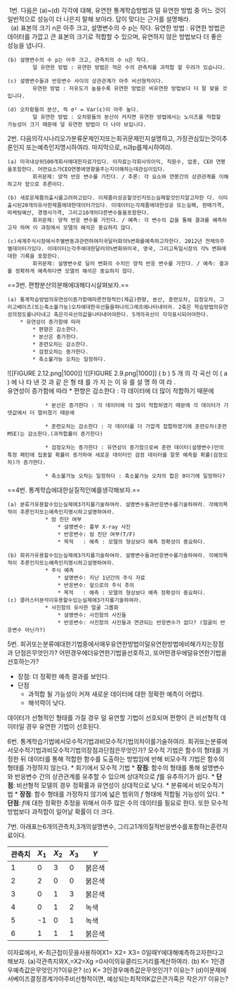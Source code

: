  1번. 다음은 (a)~(d) 각각에 대해, 유연한 통계학습방법과 덜 유연한 방법 중 어느 것이 일반적으로 성능이 더 나은지 말해 보아라. 답이 맞다는 근거를 설명해라.  
 
	(a) 표본의 크기 n은 아주 크고, 설명변수의 수 p는 작다.
			유연한 방법 : 유연한 방법은 데이터를 가깝고 큰 표본의 크기로 적합할 수 있으며, 유연하지 않은 방법보다 더 좋은 성능을 냅니다.
			
	(b) 설명변수의 수 p는 아주 크고, 관측치의 수 n은 작다.
			덜 유연한 방법 : 유연한 방법은 적은 수의 관측치를 과적합 할 우려가 있습니다.
			
	(c) 설명변수들과 반응변수 사이의 상관관계가 아주 비선형적이다.
			유연한 방법 : 자유도가 높을수록 유연한 방법은 비유연한 방법보다 더 잘 맞을 것입니다.
			
	(d) 오차항들의 분산, 즉 σ² = Var(ε)이 아주 높다.
			덜 유연한 방법 : 오차항들의 분산이 커지면 유연한 방법에서는 노이즈를 적합할 가능성이 크기 때문에 덜 유연한 방법이 더 나아 보입니다.


2번. 다음의각시나리오가분류문제인지또는회귀문제인지설명하고, 가장관심있는것이추론인지 또는예측인지명시하여라. 마지막으로, n과p를제시하여라.

	(a) 미국내상위500개회사에대한자료가있다. 이자료는각회사의이익, 직원수, 업종, CEO 연봉을포함한다. 어떤요소가CEO연봉에영향을주는지이해하는데관심이있다.
			회귀문제: 양적 반응 변수를 가진다. / 추론: 각 요소와 연봉간의 상관관계를 이해하고자 함으로 추론이다.
			
	(b) 새로운제품의출시를고려하고있다. 이제품이성공할것인지또는실패할것인지알고자한 다. 이미출시된20개의유사한제품에대한데이터가있다. 이데이터는각제품에대한성공 또는실패, 판매가격, 마케팅예산, 경쟁사가격, 그리고10개의다른변수들을포함한다.
			회귀문제: 양적 반응 변수를 가진다. / 예측: 각 변수의 값을 통해 결과를 예측하고자 하며 이 과정에서 모델의 해석은 중요하지 않다.
			
	(c)세계주식시장에서주별변동과관련하여미국달러화의%변화를예측하고자한다. 2012년 전체의주별데이터가있다. 이데이터는각주에대한달러의%변화와미국, 영국, 그리고독일시장의 각% 변화에 대한 기록을 포함한다.
			회귀문제: 설명변수로 달러 변화의 수치인 양적 반응 변수를 가진다. / 예측: 결과를 정확하게 예측하다면 모델의 해석은 중요하지 않다.

==3번. 편향분산의분해에대해다시살펴보자.==

	(a) 통계학습방법의유연성이증가함에따른전형적인(제곱)편향, 분산, 훈련오차, 김정오차, 그리고베이즈(또는축소불가능)오차에대한곡선들을하나의그래프에나타내어라. 2축은 학습방법의유연성의정도를나타내고 축은각곡선의값을나타내어야한다. 5개의곡선이 각각표시되어야한다.
		* 유연성이 증가함에 따라
			* 편향은 감소한다.
			* 분산은 증가한다.
			* 훈련오차는 감소한다.
			* 검정오차는 증가한다.
			* 축소불가능 오차는 일정하다.
	
![[FIGURE 2.12.png|1000]]
![[FIGURE 2.9.png|1000]]
	( b ) 5 개 의 각 곡선 이 ( a ) 에 나 타 낸 것 과 같 은 형 태 를 가 지 는 이 유 를 설 명 하 여 라 .		
		유연성이 증가함에 따라
				* 편향은 감소한다 : 각 데이터에 더 많이 적합하기 때문에

				* 분산은 증가한다 : 각 데이터에 더 많이 적합하였기 때문에 각 데이터가 기댓값에서 더 멀어졌기 때문에

				* 훈련오차는 감소한다 : 각 데이터를 더 가깝게 접합하였기에 훈련오차(훈련 MSE)는 감소한다.(과적합률이 증가한다)
				
				* 검정오차는 증가한다 : 유연성이 증가함으로써 훈련 데이터(설명변수)만의 특정 패턴에 집중할 확률이 증가하여 새로운 데이터인 검정 데이터를 잘못 예측할 확률(검정오차)가 증가한다.
				
				* 축소불가능 오차는 일정하다 : 축소불가능 오차의 합은 0이기에 일정하다?



==4번. 통계학습에대한실질적인예를생각해보자.==

	(a) 분류가유용할수있는실제에3가지를기술하여라. 설명변수들과반응변수를기술하여라. 각예의목적이 추론인지또는예측인지명시하고설명하여라.
				* 암 진단 여부
					* 설명변수: 흉부 X-ray 사진
					* 반응변수: 암 진단 여부(T/F)
					* 목적   : 예측 : 모델의 형상보다 예측 정확성이 중요하다.

	(b) 회귀가유용할수있는실제에3가지를기술하여라. 설명변수들과반응변수를기술하여라. 각예의목적이 추론인지또는예측인지명시하고설명하여라.
				* 주식 예측
					* 설명변수: 지난 1년간의 주식 자료
					* 반응변수: 앞으로의 주식 추의
					* 목적   : 예측 : 모델의 형상보다 예측 정확성이 중요하다.
	(c) 클러스터분석이유용할수있는실제에3가지를기술하여라.
				* 사진함의 유사한 얼굴 그룹화
					* 설명변수: 사진함의 사진들
					* 반응변수: 사진함의 사진들과 연관되는 반응변수가 없다? (얼굴이 반응변수 아닌가?)


5번. 회귀또는분류에대한기법중에서매우유연한방법이덜유연한방법에비해가지는장점과 단점은무엇인가? 어떤경우에더유연한기법을선호하고, 또어떤경우에덜유연한기법을 선호하는가?
* 장점: 더 정확한 예측 결과를 보인다.
* 단점
	* 과적합 될 가능성이 커져 새로운 데이터에 대한 정확한 예측이 어렵다.
	* 해석력이 낮다.

데이터가 선형적인 형태를 가질 경우 덜 유연할 기법이 선호되며
편향이 큰 비선형적 데이터일 경우 유연한 기법이 선호된다.

6번. 통계학습기법에서모수적기법과비모수적기법의차이를기술하여라. 회귀또는분류에서모수적기법과비모수적기법의장점과단점은무엇인가?
	모수적 기법은 함수의 형태를 가정한 뒤 데이터를 통해 적합한 함수를 도출하는 방법임에 반해 비모수적 기법은 함수의 형태를 가정하지 않는다. 
	* 회기에서 모수적 기법
		* **장점**: 함수의 형태를 통해 설명변수와 반응변수 간의 상관관계를 유추할 수 있으며 상대적으로 $f$를 유추하기가 쉽다.
		* **단점**: 비선형적 모델의 경우 정확률과 유연성이 상대적으로 낮다.
	* 분류에서 비모수적기법
		* **장점**: 함수 형태를 가정하지 않기에 넓은 범위의 $f$ 형태에 적합될 가능성이 있다.
		* **단점**: $f$에 대한 정확한 추정을 위해서 아주 많은 수의 데이터를 필요로 한다. 또한 모수적 방법보다 과적합이 일어날 확률이 더 크다.


7번. 아래표는6개의관측치,3개의설명변수, 그리고1개의질적반응변수를포함하는훈련자료이다.

| 관측치 | $X_1$ | $X_2$ | $X_3$ | $Y$    |
| ------ | ----- | ----- | ----- | ------ |
| 1      | 0     | 3     | 0     | 붉은색 |
| 2      | 2     | 0     | 0     | 붉은색 |
| 3      | 0     | 1     | 3     | 붉은색 |
| 4      | 0     | 1     | 2     | 녹색   |
| 5      | -1    | 0     | 1     | 녹색   |
| 6      | 1     | 1     | 1     | 붉은색       |

이자료에서, K-최근접이웃을사용하여X1= X2= X3= 0일때Y에대해예측하고자한다고해보자.
(a)각관측지와X,=X2=Xg =0사이의유클리드거리를계산하여라.
(b) K= 1인경우예측값은무엇인가?이유은?
(c) K= 3인경우예측값은무엇인가? 이유는? 
(d)이문제에서베이즈결정경계가아주비선형적이면, 예상되는최적의K값은큰가혹은
작은가? 이유는?